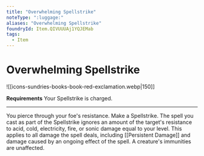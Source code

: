 ```yaml
---
title: "Overwhelming Spellstrike"
noteType: ":luggage:"
aliases: "Overwhelming Spellstrike"
foundryId: Item.QIVUUUAj1YQJEMab
tags:
  - Item
---
```


# Overwhelming Spellstrike
![[icons-sundries-books-book-red-exclamation.webp|150]]

**Requirements** Your Spellstrike is charged.

* * *

You pierce through your foe's resistance. Make a Spellstrike. The spell you cast as part of the Spellstrike ignores an amount of the target's resistance to acid, cold, electricity, fire, or sonic damage equal to your level. This applies to all damage the spell deals, including [[Persistent Damage]] and damage caused by an ongoing effect of the spell. A creature's immunities are unaffected.
